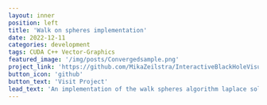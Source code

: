 ```yaml
---
layout: inner
position: left
title: 'Walk on spheres implementation'
date: 2022-12-11
categories: development
tags: CUDA C++ Vector-Graphics
featured_image: '/img/posts/Convergedsample.png'
project_link: 'https://github.com/MikaZeilstra/InteractiveBlackHoleVisualization'
button_icon: 'github'
button_text: 'Visit Project'
lead_text: 'An implementation of the walk spheres algorithm laplace solver to render diffusion curves.'
---
```

